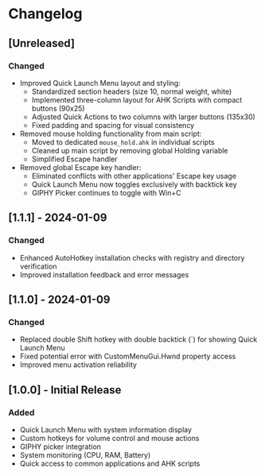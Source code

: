 # Changelog

## [Unreleased]

### Changed
- Improved Quick Launch Menu layout and styling:
  - Standardized section headers (size 10, normal weight, white)
  - Implemented three-column layout for AHK Scripts with compact buttons (90x25)
  - Adjusted Quick Actions to two columns with larger buttons (135x30)
  - Fixed padding and spacing for visual consistency
- Removed mouse holding functionality from main script:
  - Moved to dedicated `mouse_hold.ahk` in individual scripts
  - Cleaned up main script by removing global Holding variable
  - Simplified Escape handler
- Removed global Escape key handler:
  - Eliminated conflicts with other applications' Escape key usage
  - Quick Launch Menu now toggles exclusively with backtick key
  - GIPHY Picker continues to toggle with Win+C

## [1.1.1] - 2024-01-09

### Changed
- Enhanced AutoHotkey installation checks with registry and directory verification
- Improved installation feedback and error messages

## [1.1.0] - 2024-01-09

### Changed
- Replaced double Shift hotkey with double backtick (`) for showing Quick Launch Menu
- Fixed potential error with CustomMenuGui.Hwnd property access
- Improved menu activation reliability

## [1.0.0] - Initial Release

### Added
- Quick Launch Menu with system information display
- Custom hotkeys for volume control and mouse actions
- GIPHY picker integration
- System monitoring (CPU, RAM, Battery)
- Quick access to common applications and AHK scripts 